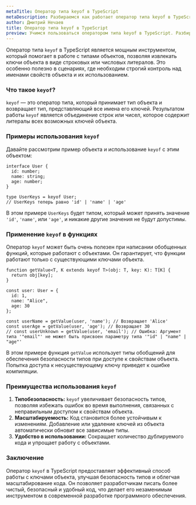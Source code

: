 ```yaml
---
metaTitle: Оператор типа keyof в TypeScript
metaDescription: Разбираемся как работает оператор типа keyof в TypeScript
author: Дмитрий Нечаев
title: Оператор типа keyof в TypeScript
preview: Учимся пользоваться оператором типа keyof в TypeScript. Разбираем примеры использования
---
```


Оператор типа `keyof` в TypeScript является мощным инструментом, который помогает в работе с типами объектов, позволяя извлекать ключи объекта в виде строковых или числовых литералов. Это особенно полезно в сценариях, где необходим строгий контроль над именами свойств объекта и их использованием.

### Что такое `keyof`?

`keyof` — это оператор типа, который принимает тип объекта и возвращает тип, представляющий все имена его ключей. Результатом работы `keyof` является объединение строк или чисел, которое содержит литералы всех возможных ключей объекта.

### Примеры использования `keyof`

Давайте рассмотрим пример объекта и использование `keyof` с этим объектом:

```tsx
interface User {
  id: number;
  name: string;
  age: number;
}

type UserKeys = keyof User;
// UserKeys теперь равно 'id' | 'name' | 'age'

```

В этом примере `UserKeys` будет типом, который может принять значение `'id'`, `'name'`, или `'age'`, и никакие другие значения не будут допустимы.

### Применение `keyof` в функциях

Оператор `keyof` может быть очень полезен при написании обобщенных функций, которые работают с объектами. Он гарантирует, что функции работают только с существующими ключами объекта.

```tsx
function getValue<T, K extends keyof T>(obj: T, key: K): T[K] {
  return obj[key];
}

const user: User = {
  id: 1,
  name: "Alice",
  age: 30
};

const userName = getValue(user, 'name'); // Возвращает 'Alice'
const userAge = getValue(user, 'age'); // Возвращает 30
// const userUnknown = getValue(user, 'email'); // Ошибка: Аргумент типа '"email"' не может быть присвоен параметру типа '"id" | "name" | "age"'

```

В этом примере функция `getValue` использует типы обобщений для обеспечения безопасности типов при доступе к свойствам объекта. Попытка доступа к несуществующему ключу приведет к ошибке компиляции.

### Преимущества использования `keyof`

1. **Типобезопасность:** `keyof` увеличивает безопасность типов, позволяя избежать ошибок во время выполнения, связанных с неправильным доступом к свойствам объекта.
2. **Масштабируемость:** Код становится более устойчивым к изменениям. Добавление или удаление ключей из объекта автоматически обновит все зависимые типы.
3. **Удобство в использовании:** Сокращает количество дублируемого кода и упрощает работу с объектами.

### Заключение

Оператор `keyof` в TypeScript предоставляет эффективный способ работы с ключами объекта, улучшая безопасность типов и облегчая масштабирование кода. Он позволяет разработчикам писать более чистый, безопасный и удобный код, что делает его незаменимым инструментом в современной разработке программного обеспечения.
